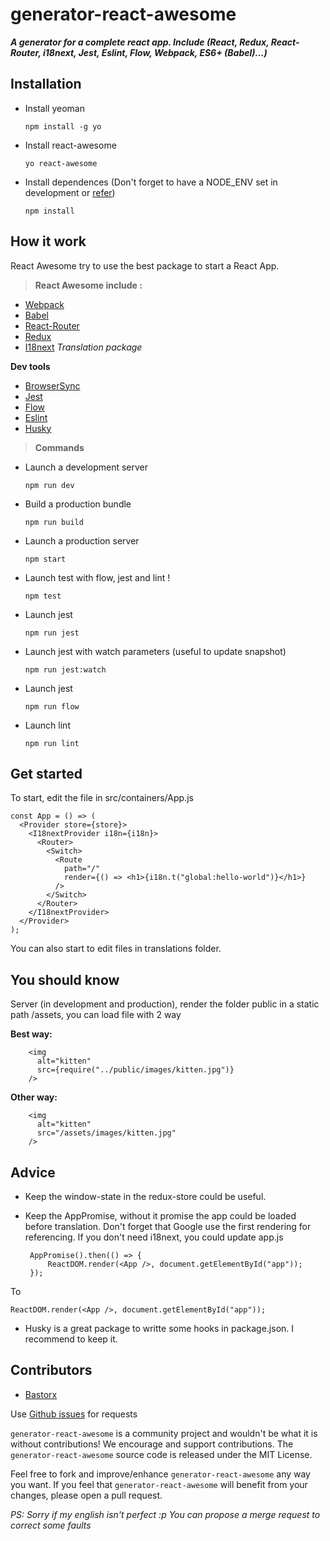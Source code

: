 **generator-react-awesome**
=======================

***A generator for a complete react app. Include (React, Redux, React-Router, i18next, Jest, Eslint, Flow, Webpack, ES6+ (Babel)...)***

**Installation**
----------------

 - Install yeoman

    `npm install -g yo`

 - Install react-awesome

   `yo react-awesome`

 - Install dependences (Don't forget to have a NODE_ENV set in development or [refer](https://stackoverflow.com/questions/34700610/npm-install-wont-install-devdependencies))

	 `npm install`

**How it work**
----------------

React Awesome try to use the best package to start a React App.

> **React Awesome include :**

 - [Webpack](https://webpack.github.io/docs/)
 - [Babel](https://babeljs.io/)
 - [React-Router](https://reacttraining.com/react-router/)
 - [Redux](http://redux.js.org/)
 - [I18next](https://www.i18next.com/) *Translation package*

**Dev tools**

 - [BrowserSync](https://www.browsersync.io/docs)
 - [Jest](http://facebook.github.io/jest/)
 - [Flow](https://flow.org/)
 - [Eslint](https://eslint.org/)
 - [Husky](https://github.com/typicode/husky)

> **Commands**

 - Launch a development server

    `npm run dev`

 - Build a production bundle

    `npm run build`

 - Launch a production server

    `npm start`

 - Launch test with flow, jest and lint !

    `npm test`

 - Launch jest

    `npm run jest`

- Launch jest with watch parameters (useful to update snapshot)

    `npm run jest:watch`

 - Launch jest

    `npm run flow`

 - Launch lint

    `npm run lint`

**Get started**
----------------

To start, edit the file in src/containers/App.js

    const App = () => (
	  <Provider store={store}>
	    <I18nextProvider i18n={i18n}>
	      <Router>
	        <Switch>
	          <Route
	            path="/"
	            render={() => <h1>{i18n.t("global:hello-world")}</h1>}
	          />
	        </Switch>
	      </Router>
	    </I18nextProvider>
	  </Provider>
	);

You can also start to edit files in translations folder.

**You should know**
----------------

Server (in development and production), render the folder public in a static path /assets, you can load file with 2 way

**Best way:**

        <img
          alt="kitten"
          src={require("../public/images/kitten.jpg")}
        />

**Other way:**

        <img
          alt="kitten"
          src="/assets/images/kitten.jpg"
        />

**Advice**
----------------

 - Keep the window-state in the redux-store could be useful.
 - Keep the AppPromise, without it promise the app could be loaded before translation. Don't forget that Google use the first rendering for referencing. If you don't need i18next, you could update app.js

	    AppPromise().then(() => {
		    ReactDOM.render(<App />, document.getElementById("app"));
	    });

To

    ReactDOM.render(<App />, document.getElementById("app"));

 - Husky is a great package to writte some hooks in package.json. I recommend to keep it.

## Contributors

* [Bastorx](https://github.com/Bastorx)

Use [Github issues](https://github.com/Bastorx/generator-react-awesome/issues) for requests

`generator-react-awesome` is a community project and wouldn't be what it is without contributions! We encourage and support contributions. The `generator-react-awesome` source code is released under the MIT License.

Feel free to fork and improve/enhance `generator-react-awesome` any way you want. If you feel that `generator-react-awesome` will benefit from your changes, please open a pull request.



*PS: Sorry if my english isn't perfect :p You can propose a merge request to correct some faults*
